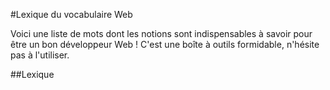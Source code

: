 #Lexique du vocabulaire Web

Voici une liste de mots dont les notions sont indispensables à savoir pour être un bon développeur Web ! C'est une boîte à outils formidable, n'hésite pas à l'utiliser.

##Lexique


